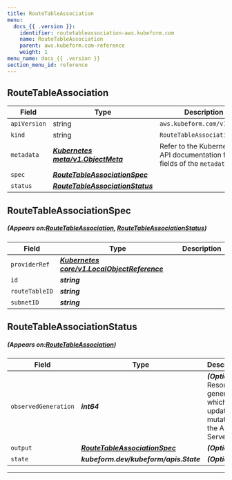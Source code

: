 ```yaml
---
title: RouteTableAssociation
menu:
  docs_{{ .version }}:
    identifier: routetableassociation-aws.kubeform.com
    name: RouteTableAssociation
    parent: aws.kubeform.com-reference
    weight: 1
menu_name: docs_{{ .version }}
section_menu_id: reference
---
```


## RouteTableAssociation
| Field | Type | Description |
| ------ | ----- | ----------- |
| `apiVersion` | string | `aws.kubeform.com/v1alpha1` |
|    `kind` | string | `RouteTableAssociation` |
| `metadata` | ***[Kubernetes meta/v1.ObjectMeta](https://kubernetes.io/docs/reference/generated/kubernetes-api/v1.13/#objectmeta-v1-meta)***|Refer to the Kubernetes API documentation for the fields of the `metadata` field.|
| `spec` | ***[RouteTableAssociationSpec](#RouteTableAssociationSpec)***||
| `status` | ***[RouteTableAssociationStatus](#RouteTableAssociationStatus)***||
## RouteTableAssociationSpec
##### (Appears on:[RouteTableAssociation](#RouteTableAssociation), [RouteTableAssociationStatus](#RouteTableAssociationStatus))
| Field | Type | Description |
| ------ | ----- | ----------- |
| `providerRef` | ***[Kubernetes core/v1.LocalObjectReference](https://kubernetes.io/docs/reference/generated/kubernetes-api/v1.13/#localobjectreference-v1-core)***||
| `id` | ***string***||
| `routeTableID` | ***string***||
| `subnetID` | ***string***||
## RouteTableAssociationStatus
##### (Appears on:[RouteTableAssociation](#RouteTableAssociation))
| Field | Type | Description |
| ------ | ----- | ----------- |
| `observedGeneration` | ***int64***| ***(Optional)*** Resource generation, which is updated on mutation by the API Server.|
| `output` | ***[RouteTableAssociationSpec](#RouteTableAssociationSpec)***| ***(Optional)*** |
| `state` | ***kubeform.dev/kubeform/apis.State***| ***(Optional)*** |
---
